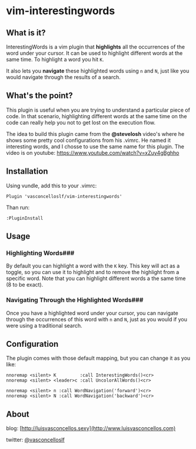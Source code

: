 # vim-interestingwords #

## What is it? ##

InterestingWords is a vim plugin that **highlights** all the occurrences of the word under your cursor. It can be used to highlight different words at the same time. To highlight a word you hit ``K``.

It also lets you **navigate** these highlighted words using ``n`` and ``N``, just like you would navigate through the results of a search.

## What's the point? ##

This plugin is useful when you are trying to understand a particular piece of code. In that scenario, highlighting different words at the same time on the code can really help you not to get lost on the execution flow.

The idea to build this plugin came from the **@stevelosh** video's where he shows some pretty cool configurations from his .vimrc. He named it interesting words, and I chosse to use the same name for this plugin. The video is on youtube: https://www.youtube.com/watch?v=xZuy4gBghho

## Installation ##

Using vundle, add this to your .vimrc:

```vimscript
Plugin 'vasconcelloslf/vim-interestingwords'
```

Than run:

```vimscript
:PluginInstall
```

## Usage ##

### Highlighting Words###

By default you can highlight a word with the ``K`` key. This key will act as a toggle, so you can use it to highlight and to remove the highlight from a specific word. Note that you can highlight different words a the same time (8 to be exact).

### Navigating Through the Highlighted Words###

Once you have a highlighted word under your cursor, you can navigate through the occurrences of this word with ``n`` and ``N``, just as you would if you were using a traditional search.

## Configuration ##

The plugin comes with those default mapping, but you can change it as you like:

```vimscript
nnoremap <silent> K         :call InterestingWords()<cr>
nnoremap <silent> <leader>c :call UncolorAllWords()<cr>

nnoremap <silent> n :call WordNavigation('forward')<cr>
nnoremap <silent> N :call WordNavigation('backward')<cr>
```

## About

blog:    [http://luisvasconcellos.sexy](http://www.luisvasconcellos.com)

twitter: [@vasconcelloslf](http://twitter.com/vasconcelloslf)
